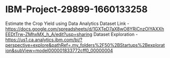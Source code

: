 # IBM-Project-29899-1660133258
Estimate the Crop Yield using Data Analytics
Dataset Link - https://docs.google.com/spreadsheets/d/1GXTeD7aX8wO8YRiCnzOIYAXXhEEDtTrw-ZMhxMX_h_A/edit?usp=sharing
Dataset Exploration - https://us1.ca.analytics.ibm.com/bi/?perspective=explore&pathRef=.my_folders%2F50%2BStartups%2Bexploration&subView=model000001833772cff0_00000004
